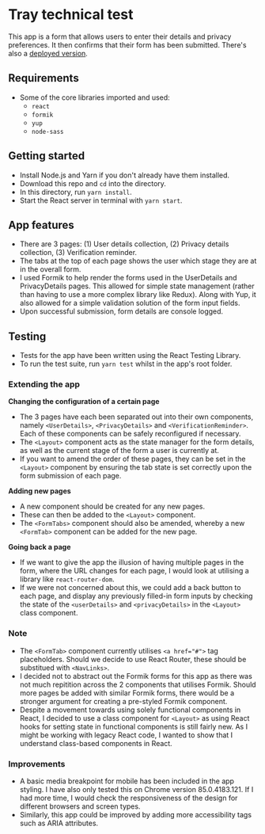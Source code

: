 # Tray technical test

This app is a form that allows users to enter their details and privacy preferences. It then confirms that their form has been submitted. There's also a [deployed version](https://julia-tray-form.netlify.app).

## Requirements

- Some of the core libraries imported and used:
  - `react`
  - `formik`
  - `yup`
  - `node-sass`

## Getting started

- Install Node.js and Yarn if you don't already have them installed.
- Download this repo and `cd` into the directory.
- In this directory, run `yarn install`.
- Start the React server in terminal with `yarn start`.

## App features

- There are 3 pages: (1) User details collection, (2) Privacy details collection, (3) Verification reminder.
- The tabs at the top of each page shows the user which stage they are at in the overall form.
- I used Formik to help render the forms used in the UserDetails and PrivacyDetails pages. This allowed for simple state management (rather than having to use a more complex library like Redux). Along with Yup, it also allowed for a simple validation solution of the form input fields.
- Upon successful submission, form details are console logged.

## Testing

- Tests for the app have been written using the React Testing Library.
- To run the test suite, run `yarn test` whilst in the app's root folder.

### Extending the app

**Changing the configuration of a certain page**

- The 3 pages have each been separated out into their own components, namely `<UserDetails>`, `<PrivacyDetails>` and `<VerificationReminder>`. Each of these components can be safely reconfigured if necessary.
- The `<Layout>` component acts as the state manager for the form details, as well as the current stage of the form a user is currently at.
- If you want to amend the order of these pages, they can be set in the `<Layout>` component by ensuring the tab state is set correctly upon the form submission of each page.

**Adding new pages**

- A new component should be created for any new pages.
- These can then be added to the `<Layout>` component.
- The `<FormTabs>` component should also be amended, whereby a new `<FormTab>` component can be added for the new page.

**Going back a page**

- If we want to give the app the illusion of having multiple pages in the form, where the URL changes for each page, I would look at utilising a library like `react-router-dom`.
- If we were not concerned about this, we could add a back button to each page, and display any previously filled-in form inputs by checking the state of the `<userDetails>` and `<privacyDetails>` in the `<Layout>` class component.

### Note

- The `<FormTab>` component currently utilises `<a href="#">` tag placeholders. Should we decide to use React Router, these should be substitued with `<NavLinks>`.
- I decided not to abstract out the Formik forms for this app as there was not much repitition across the 2 components that utilises Formik. Should more pages be added with similar Formik forms, there would be a stronger argument for creating a pre-styled Formik component.
- Despite a movement towards using solely functional components in React, I decided to use a class component for `<Layout>` as using React hooks for setting state in functional components is still fairly new. As I might be working with legacy React code, I wanted to show that I understand class-based components in React.

### Improvements

- A basic media breakpoint for mobile has been included in the app styling. I have also only tested this on Chrome version 85.0.4183.121. If I had more time, I would check the responsiveness of the design for different browsers and screen types.
- Similarly, this app could be improved by adding more accessibility tags such as ARIA attributes.
